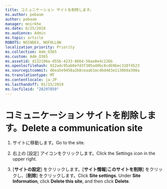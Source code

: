 ```yaml
---
title: コミュニケーション サイトを削除します。
ms.author: pebaum
author: pebaum
manager: mnirkhe
ms.date: 6/25/2018
ms.audience: Admin
ms.topic: article
ROBOTS: NOINDEX, NOFOLLOW
localization_priority: Priority
ms.collection: Adm_O365
ms.custom: Adm_O365
ms.assetid: d132106a-d55b-4233-8664-56ae8e4c226b
ms.openlocfilehash: 912a4c95ab0e7d3f305a40bc8cdb9bec318f4523
ms.sourcegitcommit: d6ea5e9458a2b8ceaab3ac4bd483e1130b9a398a
ms.translationtype: MT
ms.contentlocale: ja-JP
ms.lasthandoff: 01/15/2019
ms.locfileid: "28297850"
---
```

# <a name="delete-a-communication-site"></a><span data-ttu-id="a233e-102">コミュニケーション サイトを削除します。</span><span class="sxs-lookup"><span data-stu-id="a233e-102">Delete a communication site</span></span>

1. <span data-ttu-id="a233e-103">サイトに移動します。</span><span class="sxs-lookup"><span data-stu-id="a233e-103">Go to the site.</span></span>
    
2. <span data-ttu-id="a233e-104">右上の [設定] アイコンをクリックします。</span><span class="sxs-lookup"><span data-stu-id="a233e-104">Click the Settings icon in the upper right.</span></span>
    
3. <span data-ttu-id="a233e-p101">[**サイトの設定**] をクリックします。[**サイト情報**]**このサイトを削除**] をクリックし、[**削除**] をクリックします。</span><span class="sxs-lookup"><span data-stu-id="a233e-p101">Click **Site settings**. Under **Site Information**, click **Delete this site**, and then click **Delete**.</span></span>
    

